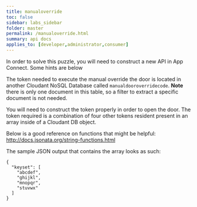 ```yaml
---
title: manualoverride
toc: false
sidebar: labs_sidebar
folder: master
permalink: /manualoverride.html
summary: api docs
applies_to: [developer,administrator,consumer]
---
```

In order to solve this puzzle, you will need to construct a new API in App Connect.  Some hints are below

The token needed to execute the manual override the door is located in another Cloudant NoSQL Database called `manualdooroverridecode`.  **Note** there is only one document in this table, so a filter to extract a specific document is not needed.

You will need to construct the token properly in order to open the door.   The token required is a combination of four other tokens resident present in an array inside of a Cloudant DB object.

Below is a good reference on functions that might be helpful:  http://docs.jsonata.org/string-functions.html

The sample JSON output that contains the array looks as such:

```
{
  "keyset": [
    "abcdef",
    "ghijkl",
    "mnopqr",
    "stuvwx"
  ]
}
```